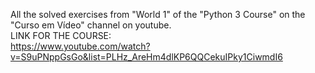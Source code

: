 All the solved exercises from "World 1" of the "Python 3 Course" on the "Curso em Vídeo" channel on youtube.
<br>
LINK FOR THE COURSE:
<br>
https://www.youtube.com/watch?v=S9uPNppGsGo&list=PLHz_AreHm4dlKP6QQCekuIPky1CiwmdI6
